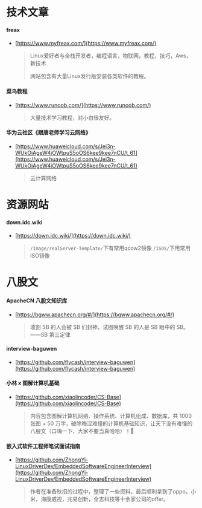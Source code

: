 # 技术文章
#### freax
- [https://www.myfreax.com/](https://www.myfreax.com/)
    > Linux爱好者与全栈开发者，编程语言，物联网，教程，技巧，Aws，新技术
    >
    > 网站包含有大量Linux发行版安装各类软件的教程。
#### 菜鸟教程
- [https://www.runoob.com/](https://www.runoob.com/)
    > 大量技术学习教程，对小白很友好。
#### 华为云社区《跟唐老师学习云网络》
- [https://www.huaweicloud.com/s/Jei3n-WUkOiAgeW4iOWtpuS5oOS6kee9kee7nCU/t_61](https://www.huaweicloud.com/s/Jei3n-WUkOiAgeW4iOWtpuS5oOS6kee9kee7nCU/t_61)
  > 云计算网络

# 资源网站
#### down.idc.wiki
- [https://down.idc.wiki/](https://down.idc.wiki/)
    >`/Image/realServer-Template/`下有常用qcow2镜像
    > `/ISOS/`下用常用ISO镜像
# 八股文
#### ApacheCN 八股文知识库
- [https://bgww.apachecn.org/#/](https://bgww.apachecn.org/#/)
  > 收割 SB 的人会被 SB 们封神，试图唤醒 SB 的人是 SB 眼中的 SB。——SB 第三定律
#### interview-baguwen
- [https://github.com/flycash/interview-baguwen](https://github.com/flycash/interview-baguwen)

#### 小林 x 图解计算机基础
- [https://github.com/xiaolincoder/CS-Base](https://github.com/xiaolincoder/CS-Base)
  > 内容包含图解计算机网络、操作系统、计算机组成、数据库，共 1000 张图 + 50 万字，破除晦涩难懂的计算机基础知识，让天下没有难懂的八股文（口嗨一下，大家不要当真哈哈）！🚀

#### 嵌入式软件工程师笔试面试指南
- [https://github.com/ZhongYi-LinuxDriverDev/EmbeddedSoftwareEngineerInterview](https://github.com/ZhongYi-LinuxDriverDev/EmbeddedSoftwareEngineerInterview)
  > 作者在准备秋招的过程中，整理了一些资料，最后顺利拿到了oppo，小米，海康威视，兆易创新，全志科技等十余家公司的offer。